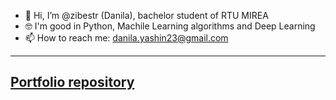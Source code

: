 - 👋 Hi, I’m @zibestr (Danila), bachelor student of RTU MIREA
- 🤓 I'm good in Python, Machile Learning algorithms and Deep Learning
- 📫 How to reach me: danila.yashin23@gmail.com

-------------------
**[Portfolio repository](https://github.com/zibestr/Portfolio/)**
-------------------
<!---
zibestr/zibestr is a ✨ special ✨ repository because its `README.md` (this file) appears on your GitHub profile.
You can click the Preview link to take a look at your changes.
--->
